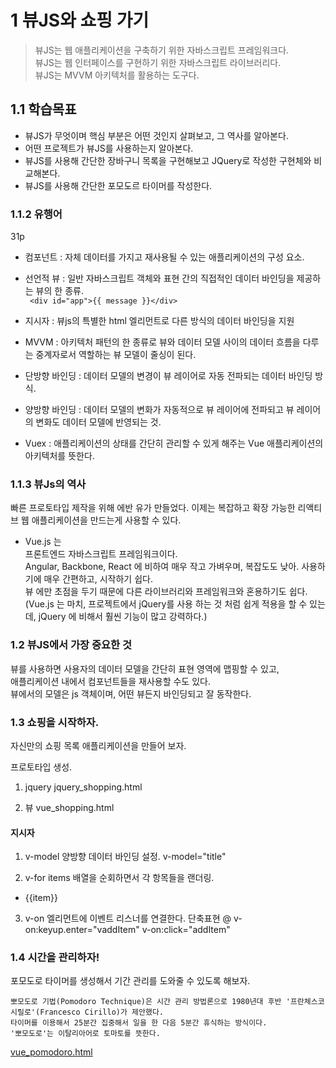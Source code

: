 
# 1 뷰JS와 쇼핑 가기

> 뷰JS는 웹 애플리케이션을 구축하기 위한 자바스크립트 프레임워크다.  
> 뷰JS는 웹 인터페이스를 구현하기 위한 자바스크립트 라이브러리다.  
> 뷰JS는 MVVM 아키텍처를 활용하는 도구다.

## 1.1 학습목표
- 뷰JS가 무엇이며 핵심 부분은 어떤 것인지 살펴보고, 그 역사를 알아본다.
- 어떤 프로젝트가 뷰JS를 사용하는지 알아본다.
- 뷰JS를 사용해 간단한 장바구니 목록을 구현해보고 JQuery로 작성한 구현체와 비교해본다.
- 뷰JS를 사용해 간단한 포모도르 타이머를 작성한다.

### 1.1.2 유행어
31p
- 컴포넌트 : 자체 데이터를 가지고 재사용될 수 있는 애플리케이션의 구성 요소.  
- 선언적 뷰 : 일반 자바스크립트 객체와 표현 간의 직접적인 데이터 바인딩을 제공하는 뷰의 한 종류.  
     ``` <div id="app">{{ message }}</div>```

- 지시자 : 뷰js의 특별한 html 엘리먼트로 다른 방식의 데이터 바인딩을 지원 
- MVVM : 아키텍처 패턴의 한 종류로 뷰와 데이터 모델 사이의 데이터 흐름을 다루는 중계자로서 역할하는 뷰 모델이 줄싱이 된다.
- 단방향 바인딩 : 데이터 모델의 변경이 뷰 레이어로 자동 전파되는 데이터 바인딩 방식.  
- 양방향 바인딩 :  데이터 모델의 변화가 자동적으로 뷰 레이어에 전파되고 뷰 레이어의 변화도 데이터 모델에 반영되는 것.
- Vuex : 애플리케이션의 상태를 간단히 관리할 수 있게 해주는 Vue 애플리케이션의 아키텍처를 뜻한다.

### 1.1.3 뷰Js의 역사
빠른 프로토타입 제작을 위해 에반 유가 만들었다. 이제는 복잡하고 확장 가능한 리액티브 웹 애플리케이션을 만드는게 사용할 수 있다.

- Vue.js 는   
프론트엔드 자바스크립트 프레임워크이다.  
Angular, Backbone, React 에 비하여 매우 작고 가벼우며, 복잡도도 낮아. 사용하기에 매우 간편하고, 시작하기 쉽다.  
뷰 에만 초점을 두기 때문에 다른 라이브러리와 프레임워크와 혼용하기도 쉽다.  
(Vue.js 는 마치, 프로젝트에서 jQuery를 사용 하는 것 처럼 쉽게 적용을 할 수 있는데, jQuery 에 비해서 훨씬 기능이 많고 강력하다.)

### 1.2 뷰JS에서 가장 중요한 것
뷰를 사용하면 사용자의 데이터 모델을 간단히 표현 영역에 맵핑할 수 있고,  
애플리케이션 내에서 컴포넌트들을 재사용할 수도 있다.  
뷰에서의 모델은 js 객체이며, 어떤 뷰든지 바인딩되고 잘 동작한다.  

### 1.3 쇼핑을 시작하자.
자신만의 쇼핑 목록 애플리케이션을 만들어 보자.

프로토타입 생성.

1. jquery
jquery_shopping.html

2. 뷰
vue_shopping.html

#### 지시자 

1. v-model 
양방향 데이터 바인딩 설정. v-model="title"

2. v-for
items 배열을 순회하면서 각 항목들을 랜더링.

<ul>
    <li v-for="item in items">{{item}}</li>
</ul>

3. v-on
엘리먼트에 이벤트 리스너를 연결한다. 단축표현 @
v-on:keyup.enter="vaddItem"
v-on:click="addItem"


### 1.4 시간을 관리하자!

포모도로 타이머를 생성해서 기간 관리를 도와줄 수 있도록 해보자.

```
뽀모도로 기법(Pomodoro Technique)은 시간 관리 방법론으로 1980년대 후반 '프란체스코 시릴로'(Francesco Cirillo)가 제안했다.  
타이머를 이용해서 25분간 집중해서 일을 한 다음 5분간 휴식하는 방식이다.  
'뽀모도로'는 이탈리아어로 토마토를 뜻한다.
```

[vue_pomodoro.html](./vue_pomodoro.html)
